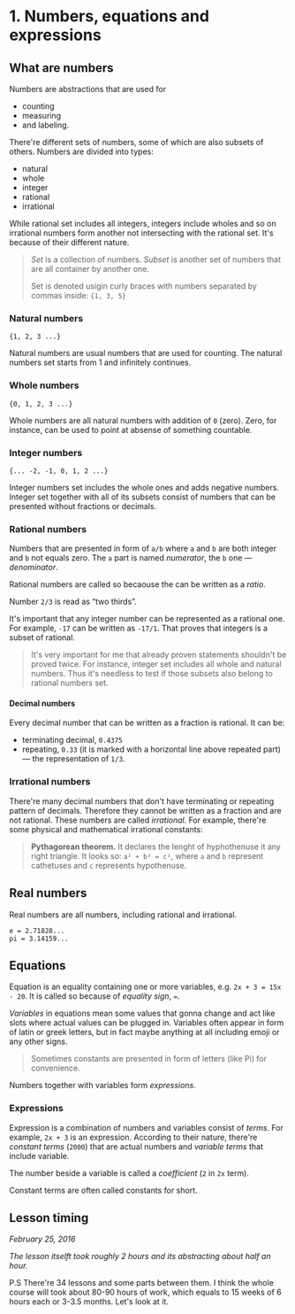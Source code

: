 # 1. Numbers, equations and expressions

## What are numbers
Numbers are abstractions that are used for

* counting
* measuring
* and labeling.

There're different sets of numbers, some of which are also subsets of others. Numbers are divided into types:

* natural
* whole
* integer
* rational
* irrational

While rational set includes all integers, integers include wholes and so on irrational numbers form another not intersecting with the rational set.
It's because of their different nature.

> *Set* is a collection of numbers. *Subset* is another set of numbers that are all container by another one.
>
> Set is denoted usigin curly braces with numbers separated by commas inside: `{1, 3, 5}`

### Natural numbers

`{1, 2, 3 ...}`

Natural numbers are usual numbers that are used for counting. The natural numbers set starts from 1 and infinitely continues.

### Whole numbers

`{0, 1, 2, 3 ...}`

Whole numbers are all natural numbers with addition of `0` (zero). Zero, for instance, can be used to point at absense of something countable.

### Integer numbers

`{... -2, -1, 0, 1, 2 ...}`

Integer numbers set includes the whole ones and adds negative numbers.
Integer set together with all of its subsets consist of numbers that can be presented without fractions or decimals.

### Rational numbers

Numbers that are presented in form of `a/b` where `a` and `b` are both integer and `b` not equals zero.
The `a` part is named *numerator*, the `b` one — *denominator*.

Rational numbers are called so becaouse the can be written as a *ratio*.

Number `2/3` is read as “two thirds”.

It's important that any integer number can be represented as a rational one. For example, `-17` can be written as `-17/1`. That proves that integers is a subset of rational.

> It's very important for me that already proven statements shouldn't be proved twice. For instance, integer set includes all whole and natural numbers.
> Thus it's needless to test if those subsets also belong to rational numbers set.

#### Decimal numbers

Every decimal number that can be written as a fraction is rational. It can be:

* terminating decimal, `0.4375`
* repeating, `0.33` (it is marked with a horizontal line above repeated part) — the representation of `1/3`.

### Irrational numbers
There're many decimal numbers that don't have terminating or repeating pattern of decimals. Therefore they cannot be written as a fraction and are not rational. These numbers are called *irrational*.
For example, there're some physical and mathematical irrational constants:

> **Pythagorean theorem.** It declares the lenght of hyphothenuse it any right triangle.
> It looks so: `a² + b² = c²`, where `a` and `b` represent cathetuses and `c` represents hypothenuse.

## Real numbers
Real numbers are all numbers, including rational and irrational.

```
e = 2.71828...
pi = 3.14159...
```

## Equations

Equation is an equality containing one or more variables, e.g. `2x + 3 = 15x - 20`.
It is called so because of *equality sign*, `=`.

*Variables* in equations mean some values that gonna change and act like slots where actual values can be plugged in.
Variables often appear in form of latin or greek letters, but in fact maybe anything at all including emoji or any other signs.

> Sometimes constants are presented in form of letters (like Pi) for convenience.

Numbers together with variables form *expressions*.

### Expressions

Expression is a combination of numbers and variables consist of *terms*. For example, `2x + 3` is an expression.
According to their nature, there're *constant terms* (`2000`) that are actual numbers and *variable terms* that include variable.

The number beside a variable is called a *coefficient* (`2` in `2x` term).

Constant terms are often called constants for short.


## Lesson timing

*February 25, 2016*

*The lesson itselft took roughly 2 hours and its abstracting about half an hour.*


P.S There're 34 lessons and some parts between them. I think the whole course will took about 80-90 hours of work, which equals to 15 weeks of 6 hours each or 3-3.5 months. Let's look at it.